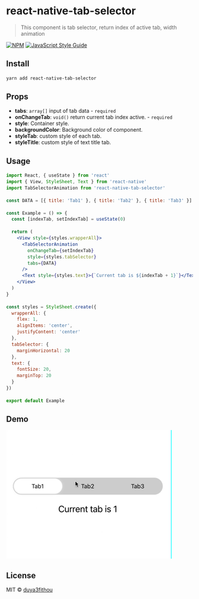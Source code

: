 # react-native-tab-selector

> This component is tab selector, return index of active tab, width animation

[![NPM](https://img.shields.io/npm/v/react-native-tab-selector.svg)](https://www.npmjs.com/package/react-native-tab-selector) [![JavaScript Style Guide](https://img.shields.io/badge/code_style-standard-brightgreen.svg)](https://standardjs.com)

## Install

```bash
yarn add react-native-tab-selector
```

## Props

- **tabs**: `array[]` input of tab data - `required`
- **onChangeTab**: `void()` return current tab index active. - `required`
- **style**: Container style.
- **backgroundColor**: Background color of component.
- **styleTab**: custom style of each tab.
- **styleTitle**: custom style of text title tab.

## Usage

```jsx
import React, { useState } from 'react'
import { View, StyleSheet, Text } from 'react-native'
import TabSelectorAnimation from 'react-native-tab-selector'

const DATA = [{ title: 'Tab1' }, { title: 'Tab2' }, { title: 'Tab3' }]

const Example = () => {
  const [indexTab, setIndexTab] = useState(0)

  return (
    <View style={styles.wrapperAll}>
      <TabSelectorAnimation
        onChangeTab={setIndexTab}
        style={styles.tabSelector}
        tabs={DATA}
      />
      <Text style={styles.text}>{`Current tab is ${indexTab + 1}`}</Text>
    </View>
  )
}

const styles = StyleSheet.create({
  wrapperAll: {
    flex: 1,
    alignItems: 'center',
    justifyContent: 'center'
  },
  tabSelector: {
    marginHorizontal: 20
  },
  text: {
    fontSize: 20,
    marginTop: 20
  }
})

export default Example
```

## Demo

![Demo](https://github.com/Duya3fithou/react-native-tab-selector/blob/master/example/ex.gif)

## License

MIT © [duya3fithou](https://github.com/duya3fithou)
